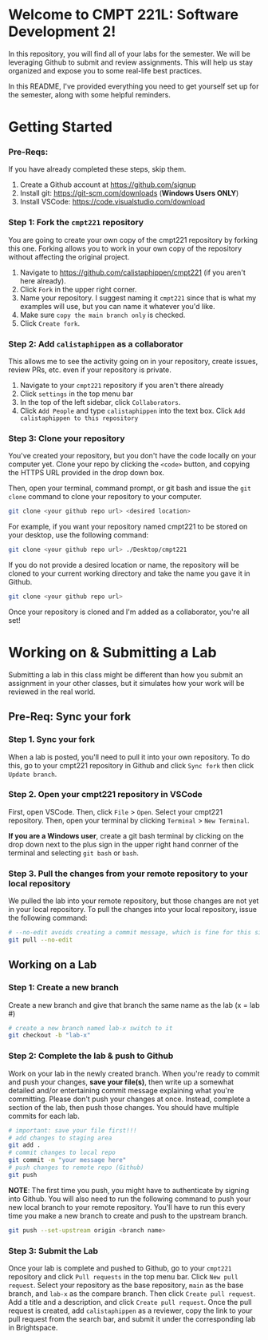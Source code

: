 # Welcome to CMPT 221L: Software Development 2!

In this repository, you will find all of your labs for the semester. We will be leveraging Github to submit and review assignments. This will help us stay organized and expose you to some real-life best practices.

In this README, I've provided everything you need to get yourself set up for the semester, along with some helpful reminders.

# Getting Started

### Pre-Reqs:
If you have already completed these steps, skip them.
1. Create a Github account at https://github.com/signup
2. Install git: https://git-scm.com/downloads (**Windows Users ONLY**)
3. Install VSCode: https://code.visualstudio.com/download

### Step 1: Fork the `cmpt221` repository
You are going to create your own copy of the cmpt221 repository by forking this one. Forking allows you to work in your own copy of the repository without affecting the original project.  

1. Navigate to https://github.com/calistaphippen/cmpt221 (if you aren't here already).
2. Click `Fork` in the upper right corner.
3. Name your repository. I suggest naming it `cmpt221` since that is what my examples will use, but you can name it whatever you'd like.
4. Make sure `copy the main branch only` is checked.
5. Click `Create fork`.

### Step 2: Add `calistaphippen` as a collaborator
This allows me to see the activity going on in your repository, create issues, review PRs, etc. even if your repository is private.
1. Navigate to your `cmpt221` repository if you aren't there already
2. Click `settings` in the top menu bar
3. In the top of the left sidebar, click `Collaborators`.
4. Click `Add People` and type `calistaphippen` into the text box. Click `Add calistaphippen to this repository`

### Step 3: Clone your repository
You've created your repository, but you don't have the code locally on your computer yet. Clone your repo by clicking the `<code>` button, and copying the HTTPS URL provided in the drop down box. 

Then, open your terminal, command prompt, or git bash and issue the `git clone` command to clone your repository to your computer.

```bash
git clone <your github repo url> <desired location>
```

For example, if you want your repository named cmpt221 to be stored on your desktop, use the following command:
```bash
git clone <your github repo url> ./Desktop/cmpt221
```

If you do not provide a desired location or name, the repository will be cloned to your current working directory and take the name you gave it in Github. 
```bash
git clone <your github repo url>
```

Once your repository is cloned and I'm added as a collaborator, you're all set!

# Working on & Submitting a Lab
Submitting a lab in this class might be different than how you submit an assignment in your other classes, but it simulates how your work will be reviewed in the real world.

## Pre-Req: Sync your fork

### Step 1. Sync your fork
When a lab is posted, you'll need to pull it into your own repository. To do this,
go to your cmpt221 repository in Github and click `Sync fork` then click `Update branch`.

### Step 2. Open your cmpt221 repository in VSCode
First, open VSCode. Then, click `File` > `Open`. Select your cmpt221 repository. Then, open your terminal by clicking `Terminal` > `New Terminal`. 

**If you are a Windows user**, create a git bash terminal by clicking on the drop down next to the plus sign in the upper right hand conrner of the terminal and selecting `git bash` or `bash`.

### Step 3. Pull the changes from your remote repository to your local repository
We pulled the lab into your remote repository, but those changes are not yet in your local repository.  To pull the changes into your local repository, issue the following command:
```bash
# --no-edit avoids creating a commit message, which is fine for this situation
git pull --no-edit
```

## Working on a Lab
### Step 1: Create a new branch
Create a new branch and give that branch the same name as the lab (x = lab #)
```bash
# create a new branch named lab-x switch to it
git checkout -b "lab-x"
```

### Step 2: Complete the lab & push to Github
Work on your lab in the newly created branch. When you're ready to commit and push your changes, **save your file(s)**, then write up a somewhat detailed and/or entertaining commit message explaining what you're committing. Please don't push your changes at once. Instead, complete a section of the lab, then push those changes. You should have multiple commits for each lab.
```bash
# important: save your file first!!!
# add changes to staging area
git add . 
# commit changes to local repo
git commit -m "your message here"
# push changes to remote repo (Github)
git push
```
**NOTE**: The first time you push, you might have to authenticate by signing into Github. You will also need to run the following command to push your new local branch to your remote repository. You'll have to run this every time you make a new branch to create and push to the upstream branch.
```bash
git push --set-upstream origin <branch name>
```

### Step 3: Submit the Lab
Once your lab is complete and pushed to Github, go to your `cmpt221` repository and click `Pull requests` in the top menu bar. Click `New pull request`. Select your repository as the base repository, `main` as the base branch, and `lab-x` as the compare branch. Then click `Create pull request`. Add a title and a description, and click `Create pull request`. Once the pull request is created, add `calistaphippen` as a reviewer, copy the link to your pull request from the search bar, and submit it under the corresponding lab in Brightspace. 
